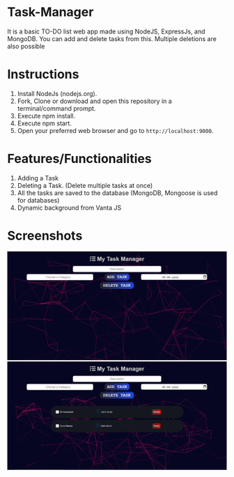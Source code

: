 # Task-Manager
It is a basic TO-DO list web app made using NodeJS, ExpressJs, and MongoDB. You can add and delete tasks from this. Multiple deletions are also possible

# Instructions

1. Install NodeJs (nodejs.org).
2. Fork, Clone or download and open this repository in a terminal/command prompt.
3. Execute npm install.
4. Execute npm start.
5. Open your preferred web browser and go to `http://localhost:9000`.

# Features/Functionalities

1. Adding a Task
2. Deleting a Task. (Delete multiple tasks at once)
3. All the tasks are saved to the database (MongoDB, Mongoose is used for databases)
4. Dynamic background from Vanta JS

# Screenshots
<img src="assests/images/ss1.png">
<img src="assests/images/screenshot2.png">
